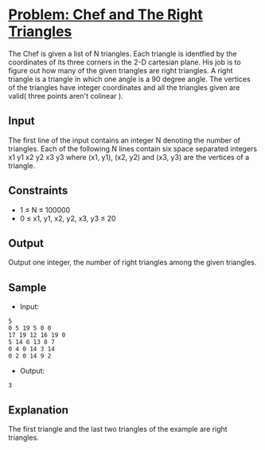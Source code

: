 # [Problem: Chef and The Right Triangles](https://www.codechef.com/problems/RIGHTRI)

The Chef is given a list of N triangles. Each triangle is identfied by the coordinates of its three corners in the 2-D cartesian plane. His job is to figure out how many of the given triangles are right triangles. A right triangle is a triangle in which one angle is a 90 degree angle. The vertices of the triangles have integer coordinates and all the triangles given are valid( three points aren't colinear ). 

## Input

The first line of the input contains an integer N denoting the number of triangles. Each of the following N lines contain six space separated integers x1 y1 x2 y2 x3 y3 where (x1, y1), (x2, y2) and (x3, y3) are the vertices of a triangle. 

## Constraints

- 1 ≤ N ≤ 100000 
- 0 ≤ x1, y1, x2, y2, x3, y3 ≤ 20

## Output

Output one integer, the number of right triangles among the given triangles.

## Sample

- Input:
```
5
0 5 19 5 0 0
17 19 12 16 19 0
5 14 6 13 8 7
0 4 0 14 3 14
0 2 0 14 9 2
```

- Output:
```
3
```

## Explanation

The first triangle and the last two triangles of the example are right triangles.
